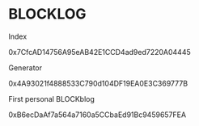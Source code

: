 # BLOCKLOG

Index 

0x7CfcAD14756A95eAB42E1CCD4ad9ed7220A04445

Generator

0x4A93021f4888533C790d104DF19EA0E3C369777B


First personal BLOCKblog

0xB6ecDaAf7a564a7160a5CCbaEd91Bc9459657FEA 

